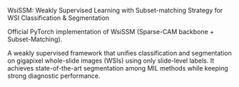 WsiSSM: Weakly Supervised Learning with Subset-matching Strategy for WSI Classification & Segmentation

Official PyTorch implementation of WsiSSM (Sparse-CAM backbone + Subset-Matching).

A weakly supervised framework that unifies classification and segmentation on gigapixel whole-slide images (WSIs) using only slide-level labels. It achieves state-of-the-art segmentation among MIL methods while keeping strong diagnostic performance.

